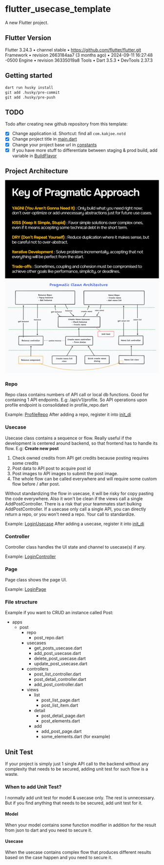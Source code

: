 # flutter_usecase_template

A new Flutter project.

## Flutter Version

Flutter 3.24.3 • channel stable • https://github.com/flutter/flutter.git
Framework • revision 2663184aa7 (3 months ago) • 2024-09-11 16:27:48 -0500
Engine • revision 36335019a8
Tools • Dart 3.5.3 • DevTools 2.37.3

## Getting started

```
dart run husky install
git add .husky/pre-commit
git add .husky/pre-push
```

## TODO

Todo after creating new github repository from this template:

- [x] Change application id. Shortcut: find all `com.kakjoe.notd`
- [x] Change project title in [main.dart](/lib/main.dart)
- [x] Change your project base url in [constants](/lib/configs/constants.dart)
- [x] If you have more stuff to differentiate between staging & prod build, add variable in [BuildFlavor](/lib/configs/flavors.dart)

## Project Architecture

![Pragmatic Approach](pragmatic.jpg)
![Architecture Image](architecture.jpg)

### Repo

Repo class contains numbers of API call or local db functions.
Good for containing 1 API endpoints. E.g: /api/v1/profile.
So API operations upon profile endpoint is consolidated in profile_repo.dart

Example: [ProfileRepo](/lib/apps/profile/repo/profile_repo.dart)
After adding a repo, register it into [init_di](/lib/init_di.dart)

### Usecase

Usecase class contains a sequence or flow.
Really useful if the development is centered around backend, so that frontend has to handle its flow.
E.g: **Create new post**

1. Check owned credits from API get credits because posting requires some credits
2. Post data to API post to acquire post id
3. Post images to API images to submit the post image.
4. The whole flow can be called everywhere and will require some custom flow before / after post.

Without standardizing the flow in usecase, it will be risky for copy pasting the code everywhere.
Also it won't be clean if the views call a single AddPostController. There is a risk that your teammates start bulking AddPostController.
If a usecase only call a single API, you can directly return a repo, or you won't need a repo. Your call to standardize.

Example: [LoginUsecase](/lib/apps/auth/usecases/login_usecase.dart)
After adding a usecase, register it into [init_di](/lib/init_di.dart)

### Controller

Controller class handles the UI state and channel to usecase(s) if any.

Example: [LoginController](/lib/apps/auth/controllers/login_controller.dart)

### Page

Page class shows the page UI.

Example: [LoginPage](/lib/apps/auth/views/login/login_page.dart)

### File structure

Example if you want to CRUD an instance called Post:

- apps
  - post
    - repo
      - post_repo.dart
    - usecases
      - get_posts_usecase.dart
      - add_post_usecase.dart
      - delete_post_usecase.dart
      - update_post_usecase.dart
    - controllers
      - post_list_controller.dart
      - post_detail_controller.dart
      - add_post_controller.dart
    - views
      - list
        - post_list_page.dart
        - post_list_item.dart
      - detail
        - post_detail_page.dart
        - post_elements.dart
      - add
        - add_post_page.dart
        - some_elements.dart (for example)

## Unit Test

If your project is simply just 1 single API call to the backend without any complexity that needs to be secured, adding unit test for such flow is a waste.

### When to add Unit Test?

I normally add unit test for model & usecase only. The rest is unnecessary. But if you find anything that needs to be secured, add unit test for it.

#### Model

When your model contains some function modifier in addition for the result from json to dart and you need to secure it.

#### Usecase

When the usecase contains complex flow that produces different results based on the case happen and you need to secure it.

